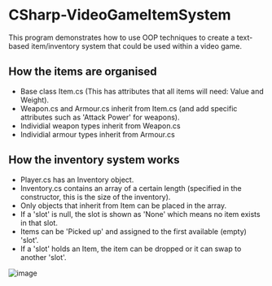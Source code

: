 # CSharp-VideoGameItemSystem

This program demonstrates how to use OOP techniques to create a text-based item/inventory system that could be used within a video game.

## How the items are organised
- Base class Item.cs (This has attributes that all items will need: Value and Weight).
- Weapon.cs and Armour.cs inherit from Item.cs (and add specific attributes such as 'Attack Power' for weapons).
- Individial weapon types inherit from Weapon.cs
- Individial armour types inherit from Armour.cs

## How the inventory system works
- Player.cs has an Inventory object.
- Inventory.cs contains an array of a certain length (specified in the constructor, this is the size of the inventory).
- Only objects that inherit from Item can be placed in the array.
- If a 'slot' is null, the slot is shown as 'None' which means no item exists in that slot.
- Items can be 'Picked up' and assigned to the first available (empty) 'slot'.
- If a 'slot' holds an Item, the item can be dropped or it can swap to another 'slot'.

![image](https://user-images.githubusercontent.com/20408968/126556335-adb28e8f-65b6-4271-974a-9ea1972ff326.png)
